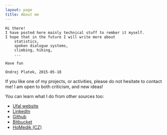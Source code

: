 ```yaml
---
layout: page
title: About me
---
```


    Hi there! 
    I have posted here mainly technical stuff to rember it myself.
    I hope that in the future I will write more about 
        statistics, 
        spoken dialogue systems, 
        climbing, hiking, 
        ...

    Have fun

    Ondrej Platek, 2015-05-18

If you like one of my projects, or activities, please do not hesitate to contact me!
I am open to both criticism, and new ideas!


You can learn what I do from other sources too:

* [Ufal website](https://ufal.mff.cuni.cz/ondrej-platek)
* [LinkedIn](https://cz.linkedin.com/in/ondrejplatek)
* [Github](https://github.com/oplatek/)
* [Bitbucket](https://bitbucket.org/oplatek)
* [HoMedik (CZ)](http://www.homedik.cz)

